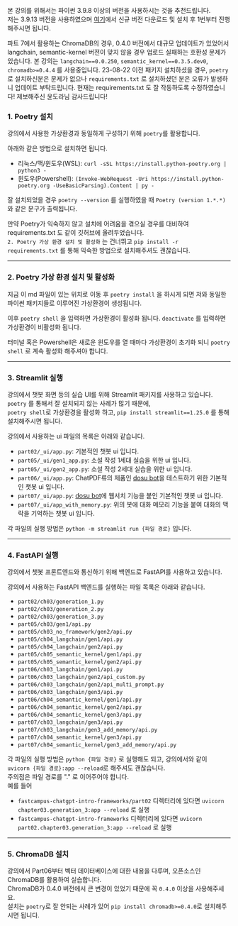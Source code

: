 본 강의를 위해서는 파이썬 3.9.8 이상의 버전을 사용하시는 것을 추천드립니다.  
저는 3.9.13 버전을 사용하였으며 [여기](https://www.python.org/downloads/release/python-3917/)에서 신규 버전 다운로드 및 설치 후 1번부터 진행해주시면 됩니다.

파트 7에서 활용하는 ChromaDB의 경우, 0.4.0 버전에서 대규모 업데이트가 있었어서 langchain, semantic-kernel 버전이 맞지 않을 경우 업로드 실패하는 호환성 문제가 있습니다.
본 강의는 `langchain==0.0.250`, `semantic_kernel==0.3.5.dev0`, `chromadb>=0.4.4` 를 사용중입니다.
23-08-22 이전 패키지 설치하셨을 경우, `poetry`로 설치하신분은 문제가 없으나 `requirements.txt` 로 설치하셨던 분은 오류가 발생하니 업데이트 부탁드립니다.
현재는 requirements.txt 도 잘 작동하도록 수정하였습니다!
제보해주신 윤도라님 감사드립니다!

### 1. Poetry 설치
강의에서 사용한 가상환경과 동일하게 구성하기 위해 `poetry`를 활용합니다.

아래와 같은 방법으로 설치하면 됩니다.
- 리눅스/맥/윈도우(WSL): `curl -sSL https://install.python-poetry.org | python3 -`
- 윈도우(Powershell): `(Invoke-WebRequest -Uri https://install.python-poetry.org -UseBasicParsing).Content | py -`

잘 설치되었을 경우 `poetry --version` 를 실행하였을 때 `Poetry (version 1.*.*)`와 같은 문구가 출력됩니다.

만약 Poetry가 익숙하지 않고 설치에 어려움을 겪으실 경우를 대비하여 requirements.txt 도 같이 깃허브에 올려두었습니다.  
`2. Poetry 가상 환경 설치 및 활성화` 는 건너뛰고 `pip install -r requirements.txt` 를 통해 익숙한 방법으로 설치해주셔도 괜찮습니다.

---

### 2. Poetry 가상 환경 설치 및 활성화

지금 이 md 파일이 있는 위치로 이동 후 `poetry install` 을 하시게 되면 저와 동일한 파이썬 패키지들로 이루어진 가상환경이 생성됩니다.

이후 `poetry shell` 을 입력하면 가상환경이 활성화 됩니다.
`deactivate` 를 입력하면 가상환경이 비활성화 됩니다.

터미널 혹은 Powershell은 새로운 윈도우를 열 때마다 가상환경이 초기화 되니 `poetry shell` 로 계속 활성화 해주셔야 합니다.

---

### 3. Streamlit 실행
강의에서 챗봇 화면 등의 실습 UI를 위해 Streamlit 패키지를 사용하고 있습니다.  
`poetry` 를 통해서 잘 설치되지 않는 사례가 많기 때문에,  
`poetry shell`로 가상환경을 활성화 하고, `pip install streamlit==1.25.0` 를 통해 설치해주시면 됩니다.

강의에서 사용하는 ui 파일의 목록은 아래와 같습니다.
- `part02/_ui/app.py`: 기본적인 챗봇 ui 입니다.
- `part05/_ui/gen1_app.py`: 소설 작성 1세대 실습을 위한 ui 입니다.
- `part05/_ui/gen2_app.py`: 소설 작성 2세대 실습을 위한 ui 입니다.
- `part06/_ui/app.py`: ChatPDF류의 제품인 [dosu bot]()을 테스트하기 위한 기본적인 챗봇 ui 입니다.
- `part07/_ui/app.py`: [dosu bot]()에 웹서치 기능을 붙인 기본적인 챗봇 ui 입니다.
- `part07/_ui/app_with_memory.py`: 위의 봇에 대화 메모리 기능을 붙여 대화의 맥락을 기억하는 챗봇 ui 입니다.

각 파일의 실행 방법은 `python -m streamlit run {파일 경로}` 입니다.

---

### 4. FastAPI 실행
강의에서 챗봇 프론트엔드와 통신하기 위해 백엔드로 FastAPI를 사용하고 있습니다.

강의에서 사용하는 FastAPI 백엔드를 실행하는 파일 목록은 아래와 같습니다.
- `part02/ch03/generation_1.py`
- `part02/ch03/generation_2.py`
- `part02/ch03/generation_3.py`
- `part05/ch03/gen1/api.py`
- `part05/ch03_no_framework/gen2/api.py`
- `part05/ch04_langchain/gen1/api.py`
- `part05/ch04_langchain/gen2/api.py`
- `part05/ch05_semantic_kernel/gen1/api.py`
- `part05/ch05_semantic_kernel/gen2/api.py`
- `part06/ch03_langchain/gen1/api.py`
- `part06/ch03_langchain/gen2/api_custom.py`
- `part06/ch03_langchain/gen2/api_multi_prompt.py`
- `part06/ch03_langchain/gen3/api.py`
- `part06/ch04_semantic_kernel/gen1/api.py`
- `part06/ch04_semantic_kernel/gen2/api.py`
- `part06/ch04_semantic_kernel/gen3/api.py`
- `part07/ch03_langchain/gen3/api.py`
- `part07/ch03_langchain/gen3_add_memory/api.py`
- `part07/ch04_semantic_kernel/gen3/api.py`
- `part07/ch04_semantic_kernel/gen3_add_memory/api.py`
  
각 파일의 실행 방법은 `python {파일 경로}` 로 실행해도 되고, 강의에서와 같이 `uvicorn {파일 경로}:app --reload`로 해주셔도 괜찮습니다.  
주의점은 파일 경로를 "." 로 이어주어야 합니다.  
예를 들어
- `fastcampus-chatgpt-intro-frameworks/part02` 디렉터리에 있다면 `uvicorn chapter03.generation_3:app --reload` 로 실행
- `fastcampus-chatgpt-intro-frameworks` 디렉터리에 있다면 `uvicorn part02.chapter03.generation_3:app --reload` 로 실행
  
---

### 5. ChromaDB 설치
강의에서 Part06부터 벡터 데이터베이스에 대한 내용을 다루며, 오픈소스인 ChromaDB를 활용하여 실습합니다.  
ChromaDB가 0.4.0 버전에서 큰 변경이 있었기 때문에 꼭 `0.4.0` 이상을 사용해주세요.  
설치는 `poetry`로 잘 안되는 사례가 있어 `pip install chromadb>=0.4.0`로 설치해주시면 됩니다.  
